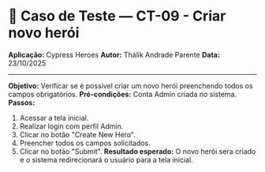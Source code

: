 # 🧾 Caso de Teste — CT-09 - Criar novo herói

**Aplicação:** Cypress Heroes
**Autor:** Thálik Andrade Parente
**Data:** 23/10/2025  

----

**Objetivo:** Verificar se é possível criar um novo herói preenchendo todos os campos obrigatórios.
**Pré-condições:** Conta Admin criada no sistema. 
**Passos:**
1. Acessar a tela inicial.
2. Realizar login com perfil Admin.
3. Clicar no botão "Create New Hero".
4. Preencher todos os campos solicitados.
5. Clicar no botão "Submit".
**Resultado esperado:** O novo herói sera criado e o sistema redirecionará o usuário para a tela inicial.